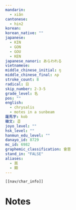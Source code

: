 ```yaml
---
mandarin:
  - xiǎn
cantonese:
  - hin2
korean:
korean_native: ""
japanese:
  - KIN
  - GON
  - GOU
  - KEN
japanese_nanori: あらわれる
vietnamese:
middle_chinese_initial: ŋ
middle_chinese_final: ʌp
stroke_count: 8
radical: 日
skip_number: 2-3-5
grade_level: 名
pos: ""
english:
  - chrysalis
  - motes in a sunbeam
羅馬字: kob
韓文: 콥
joyo_level: ""
hsk_level: ""
hanmun_edu_level: ""
danayo_id: 8729
mc_id: 6982
graphemic_classification: 會意
stand_in: "FALSE"
aliases:
  - 㬎
  - 顯
---
```

```meta-bind-embed
[[nav/char_info]]
```

# Notes
